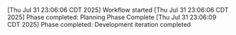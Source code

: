 [Thu Jul 31 23:06:06 CDT 2025] Workflow started
[Thu Jul 31 23:06:06 CDT 2025] Phase completed: Planning Phase Complete
[Thu Jul 31 23:06:09 CDT 2025] Phase completed: Development iteration completed
